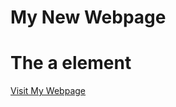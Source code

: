 # My New Webpage

<!DOCTYPE html>
<html>
<body>

<h1>The a element</h1>

<a href="https://christopermeneses.github.io/MY-NEW-WEBPAGE/">Visit My Webpage</a>

</body>
</html>

 
